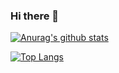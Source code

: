 ### Hi there 👋

[![Anurag's github stats](https://github-readme-stats.vercel.app/api?username=OSpoon&show_icons=true)](https://github.com/OSpoon/OSpoon)

[![Top Langs](https://github-readme-stats.vercel.app/api/top-langs/?username=OSpoon&hide=c,c%2B%2B&)](https://github.com/OSpoon/OSpoon)

<!--
**OSpoon/OSpoon** is a ✨ _special_ ✨ repository because its `README.md` (this file) appears on your GitHub profile.

Here are some ideas to get you started:

- 🔭 I’m currently working on ...
- 🌱 I’m currently learning ...
- 👯 I’m looking to collaborate on ...
- 🤔 I’m looking for help with ...
- 💬 Ask me about ...
- 📫 How to reach me: ...
- 😄 Pronouns: ...
- ⚡ Fun fact: ...
-->
